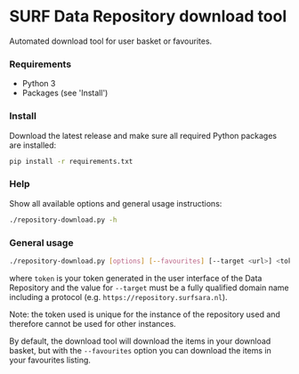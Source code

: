 # SURF Data Repository download tool

Automated download tool for user basket or favourites.

### Requirements
- Python 3
- Packages (see 'Install')

### Install
Download the latest release and make sure all required Python packages are installed:

```sh
pip install -r requirements.txt
```

### Help
Show all available options and general usage instructions:

```sh
./repository-download.py -h
```

### General usage

```sh
./repository-download.py [options] [--favourites] [--target <url>] <token>
```

where `token` is your token generated in the user interface of the Data Repository and the value for `--target` must be a fully qualified domain name including a protocol (e.g. `https://repository.surfsara.nl`).

Note: the token used is unique for the instance of the repository used and therefore cannot be used for other instances.

By default, the download tool will download the items in your download basket, but with the `--favourites` option you can download the items in your favourites listing.
